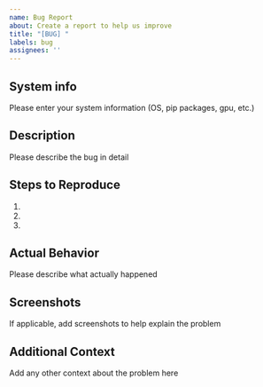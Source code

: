 ```yaml
---
name: Bug Report
about: Create a report to help us improve
title: "[BUG] "
labels: bug
assignees: ''
---
```


## System info
Please enter your system information (OS, pip packages, gpu, etc.)

## Description
Please describe the bug in detail

## Steps to Reproduce
1. 
2. 
3. 

## Actual Behavior
Please describe what actually happened

## Screenshots
If applicable, add screenshots to help explain the problem

## Additional Context
Add any other context about the problem here 